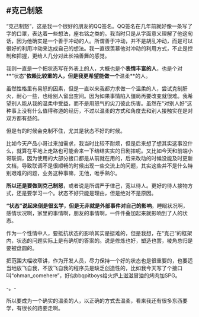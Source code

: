 #克己制怒
----------
“克己制怒”，这是我一个很好的朋友的QQ签名。QQ签名在几年前就好像一条写了字的口罩，表达着一些想法，座右铭之类的。我当时只是从字面意义理解了他这句话，因为他确实是一个善于冲动的人。所谓善于冲动，并不是胡乱冲动，而是可以很好的利用冲动来达成自己的想法。我一直很羡慕他对冲动的利用方式，不止是控制和把握，更给人几分对此长袖善舞的感觉。

我则一直是一个把状态写在外表上的人，大概也是个**表情丰富的人**，也是个对**“状态”**依赖比较重的人，但是我更希望能做一个**温柔**的人。

虽然性格里有易怒的因素，但是一直以来我都力求做一个温柔的人，尝试克制肝火，耐心一些，也给别人留出空间。因为如果事情陷入僵局再要改变就很难。我希望别人能从我的温柔中受益，而不是用怒气的尖刀彼此伤害。虽然在“对别人好”这种事上没有什么值得称道的经历，不过以温柔的方式和角度去和别人接触实在是对双方都有益的。

但是有的时候会克制不住，尤其是状态不好的时候。

比如今天产品小哥过来加需求，我当时比较不耐烦，但是后来想了想其实这事没什么，就算在平地上走路也可能会来一下结结实实的日剧摔呢。又比如今天和前端小哥联调，因为使用的大部分接口都是从前就在用的，后来改动的时候没能及时更新文档，导致联调不是很顺畅的时候出现一些交流上的问题，其实这些并不是什么特别艰难的问题，业务这种事嘛，无他，唯手熟尔。

**所以还是要做到克己制怒**，或者说是所谓严于律己，宽以待人。更好的待人接物方式，还是要学习一个。状态不好只能是理由，但是绝对不是原因。

**“状态”**说起来倒是很玄学，但是无非就是外部事件对自己的**影响**。睡眠状况啊，感情状况啊，家里的事情啊，朋友的事情啊，一件件叠加起来就影响到了人的状态。

作为一个性情中人，要抵抗状态的影响其实是挺难的，但是我想，在“克己”的框架内，状态的问题实际上是有确切的答案的。说是修炼也好，塑造也罢，棱角总归是要被盘圆的。

把范围大幅收窄讲，作为开发人员，尽力保持一个好的状态也是很重要的，也要适当地放飞自我，不放飞自我的程序员是缺乏创造性的，比如我今天写了个接口叫“ohman_comehere”，好似bbqpitboys给火炉上滋滋冒油的烤肉加SPG。

-。-

所以要成为一个确实的温柔的人，以正确的方式去温柔，看来我还有很多东西要学，有很长的路要走啊。
